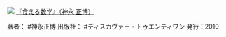 
[![](https://images-fe.ssl-images-amazon.com/images/I/41jdTc5IY2L._SL160_.jpg)](http://www.amazon.co.jp/exec/obidos/ASIN/4887598491/choiyaki81-22/ref=nosim)
[『食える数学』（神永 正博）](http://www.amazon.co.jp/exec/obidos/ASIN/4887598491/choiyaki81-22/ref=nosim)

著者： #神永正博 
出版社： #ディスカヴァー・トゥエンティワン
発行：2010
